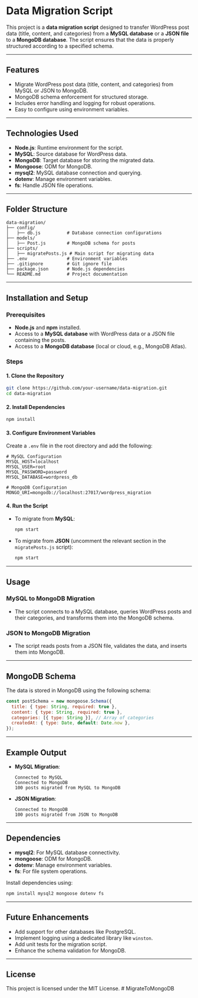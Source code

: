 # Data Migration Script

This project is a **data migration script** designed to transfer WordPress post data (title, content, and categories) from a **MySQL database** or a **JSON file** to a **MongoDB database**. The script ensures that the data is properly structured according to a specified schema.

---

## Features

- Migrate WordPress post data (title, content, and categories) from MySQL or JSON to MongoDB.
- MongoDB schema enforcement for structured storage.
- Includes error handling and logging for robust operations.
- Easy to configure using environment variables.

---

## Technologies Used

- **Node.js**: Runtime environment for the script.
- **MySQL**: Source database for WordPress data.
- **MongoDB**: Target database for storing the migrated data.
- **Mongoose**: ODM for MongoDB.
- **mysql2**: MySQL database connection and querying.
- **dotenv**: Manage environment variables.
- **fs**: Handle JSON file operations.

---

## Folder Structure

```
data-migration/
├── config/
│   ├── db.js          # Database connection configurations
├── models/
│   ├── Post.js        # MongoDB schema for posts
├── scripts/
│   ├── migratePosts.js # Main script for migrating data
├── .env               # Environment variables
├── .gitignore         # Git ignore file
├── package.json       # Node.js dependencies
└── README.md          # Project documentation
```

---

## Installation and Setup

### Prerequisites

- **Node.js** and **npm** installed.
- Access to a **MySQL database** with WordPress data or a JSON file containing the posts.
- Access to a **MongoDB database** (local or cloud, e.g., MongoDB Atlas).

### Steps

#### 1. Clone the Repository

```bash
git clone https://github.com/your-username/data-migration.git
cd data-migration
```

#### 2. Install Dependencies

```bash
npm install
```

#### 3. Configure Environment Variables

Create a `.env` file in the root directory and add the following:

```env
# MySQL Configuration
MYSQL_HOST=localhost
MYSQL_USER=root
MYSQL_PASSWORD=password
MYSQL_DATABASE=wordpress_db

# MongoDB Configuration
MONGO_URI=mongodb://localhost:27017/wordpress_migration
```

#### 4. Run the Script

- To migrate from **MySQL**:

  ```bash
  npm start
  ```

- To migrate from **JSON** (uncomment the relevant section in the `migratePosts.js` script):
  ```bash
  npm start
  ```

---

## Usage

### MySQL to MongoDB Migration

- The script connects to a MySQL database, queries WordPress posts and their categories, and transforms them into the MongoDB schema.

### JSON to MongoDB Migration

- The script reads posts from a JSON file, validates the data, and inserts them into MongoDB.

---

## MongoDB Schema

The data is stored in MongoDB using the following schema:

```javascript
const postSchema = new mongoose.Schema({
  title: { type: String, required: true },
  content: { type: String, required: true },
  categories: [{ type: String }], // Array of categories
  createdAt: { type: Date, default: Date.now },
});
```

---

## Example Output

- **MySQL Migration**:

  ```
  Connected to MySQL
  Connected to MongoDB
  100 posts migrated from MySQL to MongoDB
  ```

- **JSON Migration**:
  ```
  Connected to MongoDB
  100 posts migrated from JSON to MongoDB
  ```

---

## Dependencies

- **mysql2**: For MySQL database connectivity.
- **mongoose**: ODM for MongoDB.
- **dotenv**: Manage environment variables.
- **fs**: For file system operations.

Install dependencies using:

```bash
npm install mysql2 mongoose dotenv fs
```

---

## Future Enhancements

- Add support for other databases like PostgreSQL.
- Implement logging using a dedicated library like `winston`.
- Add unit tests for the migration script.
- Enhance the schema validation for MongoDB.

---

## License

This project is licensed under the MIT License.
#   M i g r a t e T o M o n g o D B  
 
